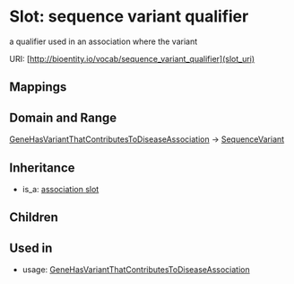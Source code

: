 # Slot: sequence variant qualifier


a qualifier used in an association where the variant

URI: [http://bioentity.io/vocab/sequence_variant_qualifier](slot_uri)
## Mappings

## Domain and Range

[GeneHasVariantThatContributesToDiseaseAssociation](GeneHasVariantThatContributesToDiseaseAssociation.md) -> [SequenceVariant](SequenceVariant.md)
## Inheritance

 *  is_a: [association slot](association_slot.md)
## Children

## Used in

 *  usage: [GeneHasVariantThatContributesToDiseaseAssociation](GeneHasVariantThatContributesToDiseaseAssociation.md)
